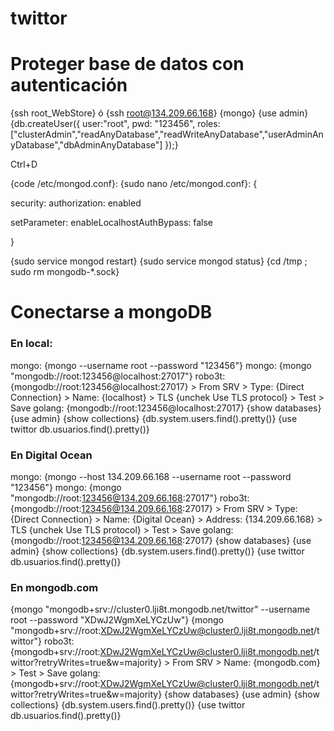 # twittor




# Proteger base de datos con autenticación

{ssh root_WebStore} ó {ssh root@134.209.66.168}
{mongo}
{use admin}
{db.createUser({ user:"root", pwd: "123456", roles:["clusterAdmin","readAnyDatabase","readWriteAnyDatabase","userAdminAnyDatabase","dbAdminAnyDatabase"] });}

Ctrl+D

{code /etc/mongod.conf}:
{sudo nano /etc/mongod.conf}:
{

security:
  authorization: enabled

setParameter:
  enableLocalhostAuthBypass: false

}

{sudo service mongod restart}
{sudo service mongod status}
{cd /tmp ; sudo rm mongodb-*.sock}




# Conectarse a mongoDB

### En local:
mongo:  {mongo --username root --password "123456"}
mongo:  {mongo "mongodb://root:123456@localhost:27017"}
robo3t: {mongodb://root:123456@localhost:27017} > From SRV 
                                                > Type: {Direct Connection} 
                                                > Name: {localhost} 
                                                > TLS {unchek Use TLS protocol} > Test > Save
golang: {mongodb://root:123456@localhost:27017}
{show databases}
{use admin}
{show collections}
{db.system.users.find().pretty()}
{use twittor
db.usuarios.find().pretty()}












### En Digital Ocean
mongo:  {mongo --host 134.209.66.168 --username root --password "123456"}
mongo:  {mongo "mongodb://root:123456@134.209.66.168:27017"}
robo3t: {mongodb://root:123456@134.209.66.168:27017}    > From SRV 
                                                        > Type: {Direct Connection} 
                                                        > Name: {Digital Ocean} 
                                                        > Address: {134.209.66.168}
                                                        > TLS {unchek Use TLS protocol} > Test > Save
golang: {mongodb://root:123456@134.209.66.168:27017}
{show databases}
{use admin}
{show collections}
{db.system.users.find().pretty()}
{use twittor
db.usuarios.find().pretty()}














### En mongodb.com
{mongo "mongodb+srv://cluster0.lji8t.mongodb.net/twittor" --username root --password "XDwJ2WgmXeLYCzUw"}
{mongo "mongodb+srv://root:XDwJ2WgmXeLYCzUw@cluster0.lji8t.mongodb.net/twittor"}
robo3t: {mongodb+srv://root:XDwJ2WgmXeLYCzUw@cluster0.lji8t.mongodb.net/twittor?retryWrites=true&w=majority}    > From SRV 
                                                                                                                > Name: {mongodb.com} > Test > Save
golang: {mongodb+srv://root:XDwJ2WgmXeLYCzUw@cluster0.lji8t.mongodb.net/twittor?retryWrites=true&w=majority}
{show databases}
{use admin}
{show collections}
{db.system.users.find().pretty()}
{use twittor
db.usuarios.find().pretty()}







